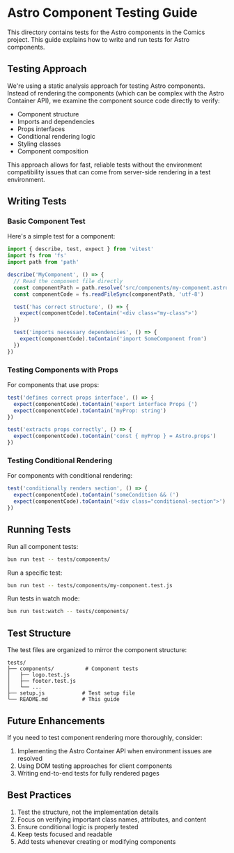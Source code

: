# Astro Component Testing Guide

This directory contains tests for the Astro components in the Comics project. This guide explains how to write and run tests for Astro components.

## Testing Approach

We're using a static analysis approach for testing Astro components. Instead of rendering the components (which can be complex with the Astro Container API), we examine the component source code directly to verify:

- Component structure
- Imports and dependencies
- Props interfaces
- Conditional rendering logic
- Styling classes
- Component composition

This approach allows for fast, reliable tests without the environment compatibility issues that can come from server-side rendering in a test environment.

## Writing Tests

### Basic Component Test

Here's a simple test for a component:

```javascript
import { describe, test, expect } from 'vitest'
import fs from 'fs'
import path from 'path'

describe('MyComponent', () => {
  // Read the component file directly
  const componentPath = path.resolve('src/components/my-component.astro')
  const componentCode = fs.readFileSync(componentPath, 'utf-8')

  test('has correct structure', () => {
    expect(componentCode).toContain('<div class="my-class">')
  })

  test('imports necessary dependencies', () => {
    expect(componentCode).toContain('import SomeComponent from')
  })
})
```

### Testing Components with Props

For components that use props:

```javascript
test('defines correct props interface', () => {
  expect(componentCode).toContain('export interface Props {')
  expect(componentCode).toContain('myProp: string')
})

test('extracts props correctly', () => {
  expect(componentCode).toContain('const { myProp } = Astro.props')
})
```

### Testing Conditional Rendering

For components with conditional rendering:

```javascript
test('conditionally renders section', () => {
  expect(componentCode).toContain('someCondition && (')
  expect(componentCode).toContain('<div class="conditional-section">')
})
```

## Running Tests

Run all component tests:

```bash
bun run test -- tests/components/
```

Run a specific test:

```bash
bun run test -- tests/components/my-component.test.js
```

Run tests in watch mode:

```bash
bun run test:watch -- tests/components/
```

## Test Structure

The test files are organized to mirror the component structure:

```
tests/
├── components/          # Component tests
│   ├── logo.test.js
│   ├── footer.test.js
│   └── ...
├── setup.js            # Test setup file
└── README.md           # This guide
```

## Future Enhancements

If you need to test component rendering more thoroughly, consider:

1. Implementing the Astro Container API when environment issues are resolved
2. Using DOM testing approaches for client components
3. Writing end-to-end tests for fully rendered pages

## Best Practices

1. Test the structure, not the implementation details
2. Focus on verifying important class names, attributes, and content
3. Ensure conditional logic is properly tested
4. Keep tests focused and readable
5. Add tests whenever creating or modifying components
